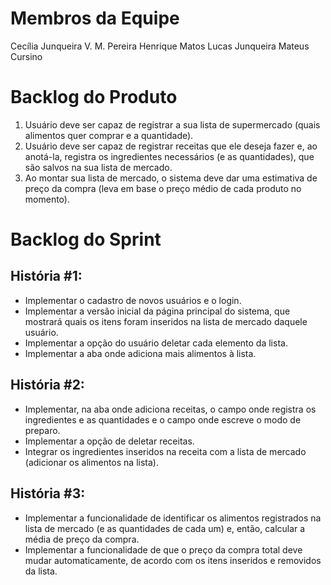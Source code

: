 # Membros da Equipe
Cecília Junqueira V. M. Pereira
Henrique Matos
Lucas Junqueira
Mateus Cursino

# Backlog do Produto
1. Usuário deve ser capaz de registrar a sua lista de supermercado (quais alimentos quer comprar e a quantidade).
2. Usuário deve ser capaz de registrar receitas que ele deseja fazer e, ao anotá-la, registra os ingredientes necessários (e as quantidades), que são salvos na sua lista de mercado.
3. Ao montar sua lista de mercado, o sistema deve dar uma estimativa de preço da compra (leva em base o preço médio de cada produto no momento).


# Backlog do Sprint
## História #1:
  * Implementar o cadastro de novos usuários e o login.
  * Implementar a versão inicial da página principal do sistema, que mostrará quais os itens foram inseridos na lista de mercado daquele usuário.
  * Implementar a opção do usuário deletar cada elemento da lista.
  * Implementar a aba onde adiciona mais alimentos à lista.

## História #2:
  * Implementar, na aba onde adiciona receitas, o campo onde registra os ingredientes e as quantidades e o campo onde escreve o modo de preparo.
  * Implementar a opção de deletar receitas.
  * Integrar os ingredientes inseridos na receita com a lista de mercado (adicionar os alimentos na lista).

## História #3:
  * Implementar a funcionalidade de identificar os alimentos registrados na lista de mercado (e as quantidades de cada um) e, então, calcular a média de preço da compra.
  * Implementar a funcionalidade de que o preço da compra total deve mudar automaticamente, de acordo com os itens inseridos e removidos da lista.
